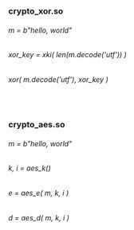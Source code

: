 ###    crypto_xor.so
######    m = b"hello, world"
######    xor_key = xki( len(m.decode('utf')) )
######    xor( m.decode('utf'), xor_key )


<br />


###    crypto_aes.so
######    m = b"hello, world"
######    k, i = aes_k()
######    e = aes_e( m, k, i )
######    d = aes_d( m, k, i )
